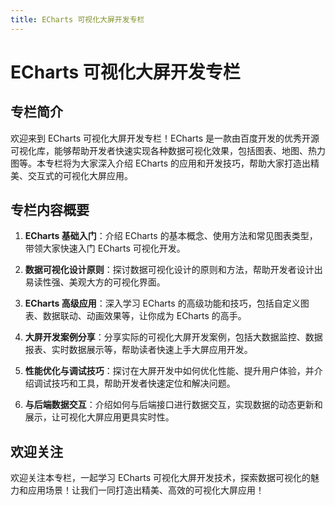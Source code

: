 ```yaml
---
title: ECharts 可视化大屏开发专栏
---
```


# ECharts 可视化大屏开发专栏

## 专栏简介

欢迎来到 ECharts 可视化大屏开发专栏！ECharts 是一款由百度开发的优秀开源可视化库，能够帮助开发者快速实现各种数据可视化效果，包括图表、地图、热力图等。本专栏将为大家深入介绍 ECharts 的应用和开发技巧，帮助大家打造出精美、交互式的可视化大屏应用。

## 专栏内容概要

1. **ECharts 基础入门**：介绍 ECharts 的基本概念、使用方法和常见图表类型，带领大家快速入门 ECharts 可视化开发。

2. **数据可视化设计原则**：探讨数据可视化设计的原则和方法，帮助开发者设计出易读性强、美观大方的可视化界面。

3. **ECharts 高级应用**：深入学习 ECharts 的高级功能和技巧，包括自定义图表、数据联动、动画效果等，让你成为 ECharts 的高手。

4. **大屏开发案例分享**：分享实际的可视化大屏开发案例，包括大数据监控、数据报表、实时数据展示等，帮助读者快速上手大屏应用开发。

5. **性能优化与调试技巧**：探讨在大屏开发中如何优化性能、提升用户体验，并介绍调试技巧和工具，帮助开发者快速定位和解决问题。

6. **与后端数据交互**：介绍如何与后端接口进行数据交互，实现数据的动态更新和展示，让可视化大屏应用更具实时性。

## 欢迎关注

欢迎关注本专栏，一起学习 ECharts 可视化大屏开发技术，探索数据可视化的魅力和应用场景！让我们一同打造出精美、高效的可视化大屏应用！

<ArticleFooter link="https://juejin.cn/column/7313507274869162047" link-name="订阅专栏，实时更新" />
